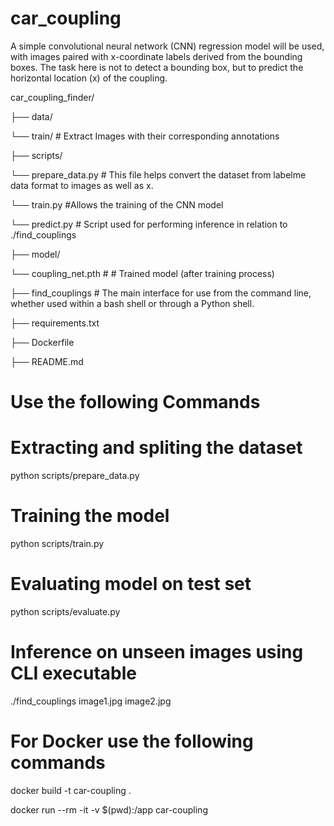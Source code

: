 # car_coupling

A simple convolutional neural network (CNN) regression model will be used, with images paired with x-coordinate labels derived from the bounding boxes. The task here is not to detect a bounding box, but to predict the horizontal location (x) of the coupling.

car_coupling_finder/

├── data/

└── train/                   # Extract Images with their corresponding annotations

├── scripts/

└── prepare_data.py         # This file helps convert the dataset from labelme data format to images as well as x.

└── train.py                #Allows the training of the CNN model

└── predict.py              # Script used for performing inference in relation to ./find_couplings

├── model/

└── coupling_net.pth        # # Trained model (after training process)

├── find_couplings              # The main interface for use from the command line, whether used within a bash shell or through a Python shell.

├── requirements.txt

├── Dockerfile

├── README.md

# Use the following Commands
# Extracting and spliting the dataset
python scripts/prepare_data.py

# Training the model
python scripts/train.py

# Evaluating model on test set
python scripts/evaluate.py

# Inference on unseen images using CLI executable
./find_couplings image1.jpg image2.jpg

# For Docker use the following commands
docker build -t car-coupling .

docker run --rm -it -v $(pwd):/app car-coupling

